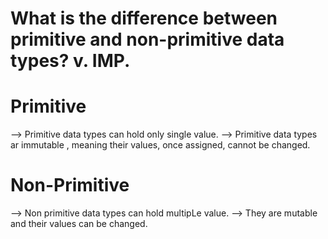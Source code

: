 # What is the difference between primitive and non-primitive data types? v. IMP.

# Primitive
--> Primitive data types can hold only single value.
--> Primitive data types ar immutable , meaning their
values, once assigned, cannot be changed.

# Non-Primitive
--> Non primitive data types can hold multipLe value.
--> They are mutable and their values can be changed.

